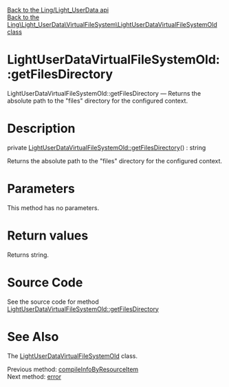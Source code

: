 [Back to the Ling/Light_UserData api](https://github.com/lingtalfi/Light_UserData/blob/master/doc/api/Ling/Light_UserData.md)<br>
[Back to the Ling\Light_UserData\VirtualFileSystem\LightUserDataVirtualFileSystemOld class](https://github.com/lingtalfi/Light_UserData/blob/master/doc/api/Ling/Light_UserData/VirtualFileSystem/LightUserDataVirtualFileSystemOld.md)


LightUserDataVirtualFileSystemOld::getFilesDirectory
================



LightUserDataVirtualFileSystemOld::getFilesDirectory — Returns the absolute path to the "files" directory for the configured context.




Description
================


private [LightUserDataVirtualFileSystemOld::getFilesDirectory](https://github.com/lingtalfi/Light_UserData/blob/master/doc/api/Ling/Light_UserData/VirtualFileSystem/LightUserDataVirtualFileSystemOld/getFilesDirectory.md)() : string




Returns the absolute path to the "files" directory for the configured context.




Parameters
================

This method has no parameters.


Return values
================

Returns string.








Source Code
===========
See the source code for method [LightUserDataVirtualFileSystemOld::getFilesDirectory](https://github.com/lingtalfi/Light_UserData/blob/master/VirtualFileSystem/LightUserDataVirtualFileSystemOld.php#L883-L886)


See Also
================

The [LightUserDataVirtualFileSystemOld](https://github.com/lingtalfi/Light_UserData/blob/master/doc/api/Ling/Light_UserData/VirtualFileSystem/LightUserDataVirtualFileSystemOld.md) class.

Previous method: [compileInfoByResourceItem](https://github.com/lingtalfi/Light_UserData/blob/master/doc/api/Ling/Light_UserData/VirtualFileSystem/LightUserDataVirtualFileSystemOld/compileInfoByResourceItem.md)<br>Next method: [error](https://github.com/lingtalfi/Light_UserData/blob/master/doc/api/Ling/Light_UserData/VirtualFileSystem/LightUserDataVirtualFileSystemOld/error.md)<br>

